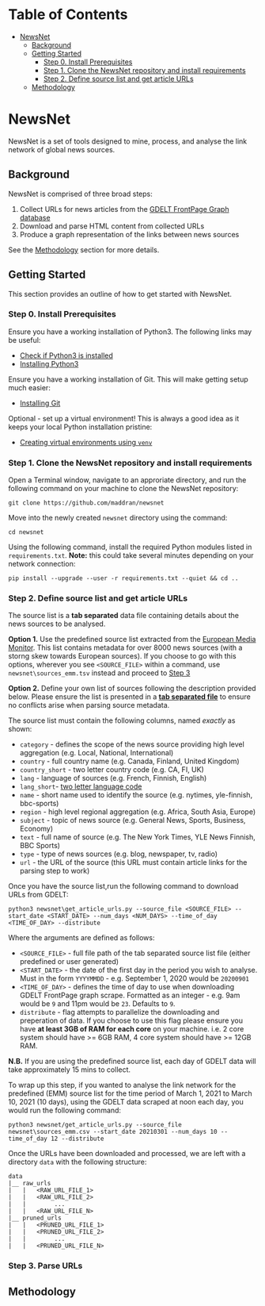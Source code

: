 # Table of Contents 
- [NewsNet](#newsnet)
  * [Background](#background)
  * [Getting Started](#getting-started)
    + [Step 0. Install Prerequisites](#step-0-install-prerequisites)
    + [Step 1. Clone the NewsNet repository and install requirements](#step-1-clone-the-newsnet-repository-and-install-requirements)
    + [Step 2. Define source list and get article URLs](#step-2-define-source-list-and-get-article-urls)
  * [Methodology](#methodology)

# NewsNet

NewsNet is a set of tools designed to mine, process, and analyse the link network of global news sources.



## Background

NewsNet is comprised of three broad steps:

1. Collect URLs for news articles from the [GDELT FrontPage Graph database](https://blog.gdeltproject.org/announcing-gdelt-global-frontpage-graph-gfg/)
2. Download and parse HTML content from collected URLs
3. Produce a graph representation of the links between news sources

See the [Methodology](#-methodology) section for more details.

## Getting Started

This section provides an outline of how to get started with NewsNet.

### Step 0. Install Prerequisites

Ensure you have a working installation of Python3. The following links may be useful:

* [Check if Python3 is installed](https://phoenixnap.com/kb/check-python-version)
* [Installing Python3](https://realpython.com/installing-python/)

Ensure you have a working installation of Git. This will make getting setup much easier:

* [Installing Git](https://git-scm.com/book/en/v2/Getting-Started-Installing-Git)

Optional - set up a virtual environment! This is always a good idea as it keeps your local Python installation pristine:

* [Creating virtual environments using `venv`](https://docs.python.org/3/library/venv.html)

### Step 1. Clone the NewsNet repository and install requirements

Open a Terminal window, navigate to an approriate directory, and run the following command on your machine to clone the NewsNet repository:

`git clone https://github.com/maddran/newsnet`

Move into the newly created `newsnet` directory using the command:

`cd newsnet`

Using the following command, install the required Python modules listed in `requirements.txt`. **Note:** this could take several minutes depending on your network connection:

`pip install --upgrade --user -r requirements.txt --quiet && cd ..`

### Step 2. Define source list and get article URLs

The source list is a **tab separated** data file containing details about the news sources to be analysed. 

**Option 1.** Use the predefined source list extracted from the [European Media Monitor](https://emm.newsbrief.eu/NewsBrief/sourceslist/en/list.html). This list contains metadata for over 8000 news sources (with a storng skew towards European sources). If you choose to go with this options, wherever you see `<SOURCE_FILE>` within a command, use `newsnet\sources_emm.tsv` instead and proceed to [Step 3](#-step-3)

**Option 2.** Define your own list of sources following the description provided below. Please ensure the list is presented in a **[tab separated file](https://en.wikipedia.org/wiki/Tab-separated_values)** to ensure no conflicts arise when parsing source metadata.

The source list must contain the following columns, named *exactly* as shown:

* `category` - defines the scope of the news source providing high level aggregation (e.g. Local, National, International)
* `country` - full country name (e.g. Canada, Finland, United Kingdom)
* `country_short` - two letter country code (e.g. CA, FI, UK)
* `lang` - language of sources (e.g. French, Finnish, English)
* `lang_short`- [two letter language code](https://en.wikipedia.org/wiki/List_of_ISO_639-1_codes)
* `name` - short name used to identify the source (e.g. nytimes, yle-finnish, bbc-sports)
* `region` - high level regional aggregation (e.g. Africa, South Asia, Europe)
* `subject` - topic of news source (e.g. General News, Sports, Business, Economy)
* `text` - full name of source (e.g. The New York Times, YLE News Finnish, BBC Sports)
* `type` - type of news sources (e.g. blog, newspaper, tv, radio)
* `url` - the URL of the source (this URL must contain article links for the parsing step to work)

Once you have the source list,run the following command to download URLs from GDELT:

`python3 newsnet\get_article_urls.py --source_file <SOURCE_FILE> --start_date <START_DATE> --num_days <NUM_DAYS> --time_of_day <TIME_OF_DAY> --distribute`

Where the arguments are defined as follows:

* `<SOURCE_FILE>` - full file path of the tab separated source list file (either predefined or user generated)
* `<START_DATE>` - the date of the first day in the period you wish to analyse. Must in the form `YYYYMMDD` - e.g. September 1, 2020 would be `20200901`
* `<TIME_OF_DAY>` - defines the time of day to use when downloading GDELT FrontPage graph scrape. Formatted as an integer - e.g. 9am would be `9` and 11pm would be `23`. Defaults to `9`.
* `distribute` - flag attempts to parallelize the downloading and preperation of data. If you choose to use this flag please ensure you have **at least 3GB of RAM for each core** on your machine. i.e. 2 core system should have >= 6GB RAM,  4 core system should have >= 12GB RAM.

**N.B.** If you are using the predefined source list, each day of GDELT data will take approximately 15 mins to collect.

To wrap up this step, if you wanted to analyse the link network for the predefined (EMM) source list for the time period of March 1, 2021 to March 10, 2021 (10 days), using the GDELT data scraped at noon each day, you would run the following command:

`python3 newsnet/get_article_urls.py --source_file newsnet\sources_emm.csv --start_date 20210301 --num_days 10 --time_of_day 12 --distribute`

Once the URLs have been downloaded and processed, we are left with a directory `data` with the following structure:

```
data
|__ raw_urls
|   |   <RAW_URL_FILE_1>
|   |   <RAW_URL_FILE_2>
|   |        ...
|   |   <RAW_URL_FILE_N>
|__ pruned_urls
|   |   <PRUNED_URL_FILE_1>
|   |   <PRUNED_URL_FILE_2>
|   |        ...
|   |   <PRUNED_URL_FILE_N>
```

### Step 3. Parse URLs

## Methodology

